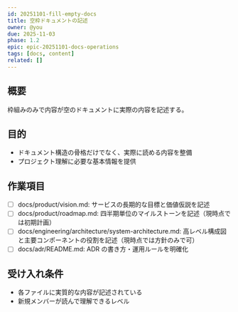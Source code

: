 ```yaml
---
id: 20251101-fill-empty-docs
title: 空枠ドキュメントの記述
owner: @you
due: 2025-11-03
phase: 1.2
epic: epic-20251101-docs-operations
tags: [docs, content]
related: []
---
```


## 概要
枠組みのみで内容が空のドキュメントに実際の内容を記述する。

## 目的
- ドキュメント構造の骨格だけでなく、実際に読める内容を整備
- プロジェクト理解に必要な基本情報を提供

## 作業項目
- [ ] docs/product/vision.md: サービスの長期的な目標と価値仮説を記述
- [ ] docs/product/roadmap.md: 四半期単位のマイルストーンを記述（現時点では初期計画）
- [ ] docs/engineering/architecture/system-architecture.md: 高レベル構成図と主要コンポーネントの役割を記述（現時点では方針のみで可）
- [ ] docs/adr/README.md: ADR の書き方・運用ルールを明確化

## 受け入れ条件
- 各ファイルに実質的な内容が記述されている
- 新規メンバーが読んで理解できるレベル

